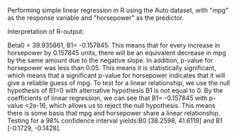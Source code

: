 Performing simple linear regression in R using the Auto dataset, with "mpg" as the response variable and "horsepower" as the predictor. 

Interpretation of R-output: 

Beta0 = 39.935861, B1= -0.157845. This means that for every increase in horsepower by 0.157845 units, there will be an equivalent decrease in mpg by the same amount due to the negative slope. In addition, p-value for horsepower was less than 0.05. This means it is statistically significant, which means that a significant p-value for horsepower indicates that it will give a reliable guess of mpg. To test for a linear relationship, we use the null hypothesis of B1=0 with alternative hypothesis B1 is not equal to 0. By the coefficients of linear regression, we can see that B1= -0.157845 with p-value <2e-16, which allows us to reject the null hypothesis. This means there is some basis that mpg and horsepower share a linear relationship. Testing for a 98% confidence interval yields:B0 [38.2598, 41.6119] and B1 [-0.1729, -0.1428].
